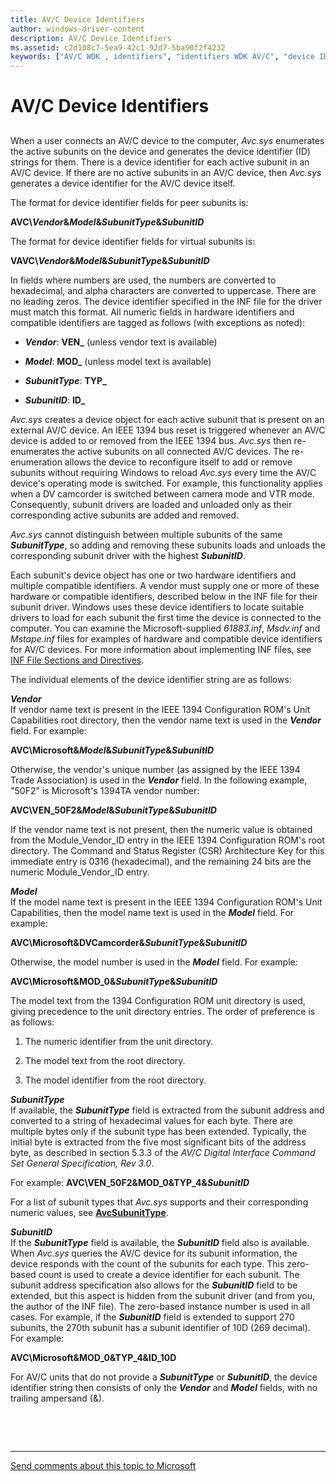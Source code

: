 ```yaml
---
title: AV/C Device Identifiers
author: windows-driver-content
description: AV/C Device Identifiers
ms.assetid: c2d108c7-5ea9-42c1-92d7-5ba90f2f4232
keywords: ["AV/C WDK , identifiers", "identifiers WDK AV/C", "device IDs WDK AV/C", "Avc.sys function driver WDK , identifiers"]
---
```


# AV/C Device Identifiers


## <a href="" id="ddk-avc-sys-device-ids-ksg"></a>


When a user connects an AV/C device to the computer, *Avc.sys* enumerates the active subunits on the device and generates the device identifier (ID) strings for them. There is a device identifier for each active subunit in an AV/C device. If there are no active subunits in an AV/C device, then *Avc.sys* generates a device identifier for the AV/C device itself.

The format for device identifier fields for peer subunits is:

**AVC\\*Vendor*&*Model*&*SubunitType*&*SubunitID***

The format for device identifier fields for virtual subunits is:

**VAVC\\*Vendor*&*Model*&*SubunitType*&*SubunitID***

In fields where numbers are used, the numbers are converted to hexadecimal, and alpha characters are converted to uppercase. There are no leading zeros. The device identifier specified in the INF file for the driver must match this format. All numeric fields in hardware identifiers and compatible identifiers are tagged as follows (with exceptions as noted):

-   ***Vendor***: **VEN\_** (unless vendor text is available)

-   ***Model***: **MOD\_** (unless model text is available)

-   ***SubunitType***: **TYP\_**

-   ***SubunitID***: **ID\_**

*Avc.sys* creates a device object for each active subunit that is present on an external AV/C device. An IEEE 1394 bus reset is triggered whenever an AV/C device is added to or removed from the IEEE 1394 bus. *Avc.sys* then re-enumerates the active subunits on all connected AV/C devices. The re-enumeration allows the device to reconfigure itself to add or remove subunits without requiring Windows to reload *Avc.sys* every time the AV/C device's operating mode is switched. For example, this functionality applies when a DV camcorder is switched between camera mode and VTR mode. Consequently, subunit drivers are loaded and unloaded only as their corresponding active subunits are added and removed.

*Avc.sys* cannot distinguish between multiple subunits of the same ***SubunitType***, so adding and removing these subunits loads and unloads the corresponding subunit driver with the highest ***SubunitID***.

Each subunit's device object has one or two hardware identifiers and multiple compatible identifiers. A vendor must supply one or more of these hardware or compatible identifiers, described below in the INF file for their subunit driver. Windows uses these device identifiers to locate suitable drivers to load for each subunit the first time the device is connected to the computer. You can examine the Microsoft-supplied *61883.inf*, *Msdv.inf* and *Mstape.inf* files for examples of hardware and compatible device identifiers for AV/C devices. For more information about implementing INF files, see [INF File Sections and Directives](https://msdn.microsoft.com/library/windows/hardware/ff547433).

The individual elements of the device identifier string are as follows:

<a href="" id="vendor"></a>***Vendor***  
If vendor name text is present in the IEEE 1394 Configuration ROM's Unit Capabilities root directory, then the vendor name text is used in the ***Vendor*** field. For example:

**AVC\\Microsoft&*Model*&*SubunitType*&*SubunitID***

Otherwise, the vendor's unique number (as assigned by the IEEE 1394 Trade Association) is used in the ***Vendor*** field. In the following example, "50F2" is Microsoft's 1394TA vendor number:

**AVC\\VEN\_50F2&*Model*&*SubunitType*&*SubunitID***

If the vendor name text is not present, then the numeric value is obtained from the Module\_Vendor\_ID entry in the IEEE 1394 Configuration ROM's root directory. The Command and Status Register (CSR) Architecture Key for this immediate entry is 0316 (hexadecimal), and the remaining 24 bits are the numeric Module\_Vendor\_ID entry.

<a href="" id="model"></a>***Model***  
If the model name text is present in the IEEE 1394 Configuration ROM's Unit Capabilities, then the model name text is used in the ***Model*** field. For example:

**AVC\\Microsoft&DVCamcorder&*SubunitType*&*SubunitID***

Otherwise, the model number is used in the ***Model*** field. For example:

**AVC\\Microsoft&MOD\_0&*SubunitType*&*SubunitID***

The model text from the 1394 Configuration ROM unit directory is used, giving precedence to the unit directory entries. The order of preference is as follows:

1.  The numeric identifier from the unit directory.

2.  The model text from the root directory.

3.  The model identifier from the root directory.

<a href="" id="subunittype"></a>***SubunitType***  
If available, the ***SubunitType*** field is extracted from the subunit address and converted to a string of hexadecimal values for each byte. There are multiple bytes only if the subunit type has been extended. Typically, the initial byte is extracted from the five most significant bits of the address byte, as described in section 5.3.3 of the *AV/C Digital Interface Command Set General Specification, Rev 3.0*.

For example: **AVC\\VEN\_50F2&MOD\_0&TYP\_4&*SubunitID***

For a list of subunit types that *Avc.sys* supports and their corresponding numeric values, see [**AvcSubunitType**](https://msdn.microsoft.com/library/windows/hardware/ff554137).

<a href="" id="subunitid"></a>***SubunitID***  
If the ***SubunitType*** field is available, the ***SubunitID*** field also is available. When *Avc.sys* queries the AV/C device for its subunit information, the device responds with the count of the subunits for each type. This zero-based count is used to create a device identifier for each subunit. The subunit address specification also allows for the ***SubunitID*** field to be extended, but this aspect is hidden from the subunit driver (and from you, the author of the INF file). The zero-based instance number is used in all cases. For example, if the ***SubunitID*** field is extended to support 270 subunits, the 270th subunit has a subunit identifier of 10D (269 decimal). For example:

**AVC\\Microsoft&MOD\_0&TYP\_4&ID\_10D**

For AV/C units that do not provide a ***SubunitType*** or ***SubunitID***, the device identifier string then consists of only the ***Vendor*** and ***Model*** fields, with no trailing ampersand (&).

 

 


--------------------
[Send comments about this topic to Microsoft](mailto:wsddocfb@microsoft.com?subject=Documentation%20feedback%20%5Bstream\stream%5D:%20AV/C%20Device%20Identifiers%20%20RELEASE:%20%288/23/2016%29&body=%0A%0APRIVACY%20STATEMENT%0A%0AWe%20use%20your%20feedback%20to%20improve%20the%20documentation.%20We%20don't%20use%20your%20email%20address%20for%20any%20other%20purpose,%20and%20we'll%20remove%20your%20email%20address%20from%20our%20system%20after%20the%20issue%20that%20you're%20reporting%20is%20fixed.%20While%20we're%20working%20to%20fix%20this%20issue,%20we%20might%20send%20you%20an%20email%20message%20to%20ask%20for%20more%20info.%20Later,%20we%20might%20also%20send%20you%20an%20email%20message%20to%20let%20you%20know%20that%20we've%20addressed%20your%20feedback.%0A%0AFor%20more%20info%20about%20Microsoft's%20privacy%20policy,%20see%20http://privacy.microsoft.com/default.aspx. "Send comments about this topic to Microsoft")


